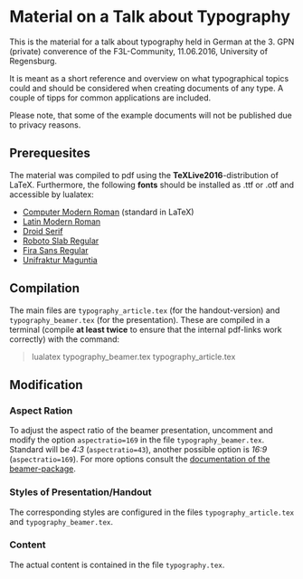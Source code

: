 # Material on a Talk about Typography

This is the material for a talk about typography held in German at the 3. GPN (private) converence of the F3L-Community, 11.06.2016, University of Regensburg.

It is meant as a short reference and overview on what typographical topics could and should be considered when creating documents of any type. A couple of tipps for common applications are included.

Please note, that some of the example documents will not be published due to privacy reasons.


## Prerequesites
The material was compiled to pdf using the **TeXLive2016**-distribution of LaTeX. Furthermore, the following **fonts** should be installed as .ttf or .otf and accessible by lualatex:

- [Computer Modern Roman](https://www.fontsquirrel.com/fonts/computer-modern) (standard in LaTeX)
- [Latin Modern Roman](https://www.fontsquirrel.com/fonts/Latin-Modern-Roman)
- [Droid Serif](https://www.fontsquirrel.com/fonts/droid-serif)
- [Roboto Slab Regular](https://www.fontsquirrel.com/fonts/roboto-slab)
- [Fira Sans Regular](https://github.com/mozilla/Fira)
- [Unifraktur Maguntia](http://unifraktur.sourceforge.net/maguntia.html#download_and_installation)


## Compilation

The main files are `typography_article.tex` (for the handout-version) and `typography_beamer.tex` (for the presentation).
These are compiled in a terminal (compile **at least twice** to ensure that the internal pdf-links work correctly) with the command:

> lualatex typography_beamer.tex typography_article.tex


## Modification

### Aspect Ration
To adjust the aspect ratio of the beamer presentation, uncomment and modify the option `aspectratio=169` in the file `typography_beamer.tex`. Standard will be *4:3* (`aspectratio=43`), another possible option is *16:9* (`aspectratio=169`). For more options consult the [documentation of the beamer-package](http://texdoc.net/texmf-dist/doc/latex/beamer/doc/beameruserguide.pdf).

### Styles of Presentation/Handout
The corresponding styles are configured in the files `typography_article.tex` and `typography_beamer.tex`.

### Content
The actual content is contained in the file `typography.tex`.
